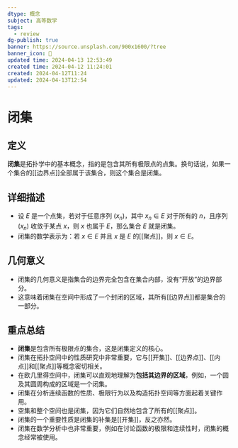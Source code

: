 ```yaml
---
dtype: 概念
subject: 高等数学
tags:
  - review
dg-publish: true
banner: https://source.unsplash.com/900x1600/?tree
banner_icon: 🧠
updated time: 2024-04-13 12:53:49
created time: 2024-04-12 11:24:01
created: 2024-04-12T11:24
updated: 2024-04-13T12:54
---
```

# 闭集

## 定义
**闭集**是拓扑学中的基本概念，指的是包含其所有极限点的点集。换句话说，如果一个集合的[[边界点]]全部属于该集合，则这个集合是闭集。

## 详细描述
- 设 $E$ 是一个点集，若对于任意序列 $(x_n)$，其中 $x_n \in E$ 对于所有的 $n$，且序列 $(x_n)$ 收敛于某点 $x$，则 $x$ 也属于 $E$，那么集合 $E$ 就是闭集。
- 闭集的数学表示为：若 $x \in E$ 并且 $x$ 是 $E$ 的[[聚点]]，则 $x \in E$。

## 几何意义
- 闭集的几何意义是指集合的边界完全包含在集合内部，没有“开放”的边界部分。
- 这意味着闭集在空间中形成了一个封闭的区域，其所有[[边界点]]都是集合的一部分。

## 重点总结
- **闭集**是包含所有极限点的集合，这是闭集定义的核心。
- 闭集在拓扑空间中的性质研究中非常重要，它与[[开集]]、[[边界点]]、[[内点]]和[[聚点]]等概念密切相关。
- 在欧几里得空间中，闭集可以直观地理解为**包括其边界的区域**，例如，一个圆及其圆周构成的区域是一个闭集。
- 闭集在分析连续函数的性质、极限行为以及构造拓扑空间等方面起着关键作用。
- 空集和整个空间也是闭集，因为它们自然地包含了所有的[[聚点]]。
- 闭集的一个重要性质是闭集的补集是[[开集]]，反之亦然。
- 闭集在数学分析中也非常重要，例如在讨论函数的极限和连续性时，闭集的概念经常被使用。

